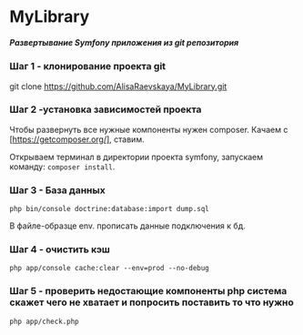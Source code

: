 # MyLibrary<h5>Развертывание Symfony приложения из git репозитория</h5>

### Шаг 1 - клонирование проекта git

git clone https://github.com/AlisaRaevskaya/MyLibrary.git

### Шаг 2 -установка зависимостей проекта
Чтобы развернуть все нужные компоненты нужен composer. Качаем c [https://getcomposer.org/], ставим.

Открываем терминал в директории проекта symfony, запускаем команду:
`composer install`. 

### Шаг 3 - База данных

`php bin/console doctrine:database:import dump.sql`

В файле-образце env. прописать данные подключения к бд.
### Шаг 4 - очистить кэш

`php app/console cache:clear --env=prod --no-debug`

### Шаг 5 - проверить недостающие компоненты php система скажет чего не хватает и попросить поставить то что нужно
`php app/check.php`
